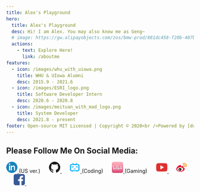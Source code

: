 ```yaml
---
title: Alex's Playground
hero:
  title: Alex's Playground
  desc: Hi! I am Alex. You may also know me as Geng~
  # image: https://gw.alipayobjects.com/zos/bmw-prod/881dc458-f20b-407b-947a-95104b5ec82b/k79dm8ih_w144_h144.png
  actions:
    - text: Explore Here!
      link: /aboutme
features:
  - icon: /images/whu_with_uiowa.png
    title: WHU & UIowa Alumni
    desc: 2015.9 - 2021.6
  - icon: /images/ESRI_logo.png
    title: Software Developer Intern
    desc: 2020.6 - 2020.8
  - icon: /images/meituan_with_mad_logo.png
    title: System Developer
    desc: 2021.8 - present
footer: Open-source MIT Licensed | Copyright © 2020<br />Powered by [dumi](https://d.umijs.org), developed by Alex (Geng) Tian
---
```


## Please Follow Me On Social Media:

<a href="https://www.linkedin.com/in/gengtian/">
  <img src="../public/images/linkedin.png"  width="30"/>
</a>(US ver.)  &nbsp;&nbsp;&nbsp;&nbsp;

<a href="https://github.com/gengtianuiowa">
  <img src="../public/images/github.png"  width="30"/>
</a> &nbsp;&nbsp;&nbsp;&nbsp;
<a href="https://space.bilibili.com/470259814">
  <img src="../public/images/bilibili.png" alt="drawing" width="30"/>
</a>(Coding) &nbsp;&nbsp;&nbsp;&nbsp;

<a href="https://space.bilibili.com/11462109">
  <img src="../public/images/bilibili(red).png" alt="drawing" width="30"/>
</a>(Gaming) &nbsp;&nbsp;&nbsp;&nbsp;

<a href="https://www.youtube.com/channel/UCQ_a1womz3A70MlHaYKM1aQ">
  <img src="../public/images/youtube.png" alt="drawing" width="30"/>
</a> &nbsp;&nbsp;&nbsp;&nbsp;

<a href="https://weibo.com/u/1928983975">
  <img src="../public/images/weibo.png" alt="drawing" width="30"/>
</a> &nbsp;&nbsp;&nbsp;&nbsp;

<a href="https://www.facebook.com/tian.geng.90">
  <img src="../public/images/facebook.png" alt="drawing" width="30"/>
</a> &nbsp;&nbsp;&nbsp;&nbsp;
